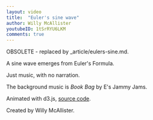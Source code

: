 ```yaml
---
layout: video
title:  "Euler's sine wave"
author: Willy McAllister
youtubeID: 1tSrRYU6LKM 
comments: true
--- 
```


OBSOLETE - replaced by _article/eulers-sine.md.

A sine wave emerges from Euler's Formula. 

Just music, with no narration. 

The background music is *Book Bag* by E's Jammy Jams. 

Animated with d3.js, [source code](https://github.com/willymcallister/spinningnumbers/tree/master/_articles/d3a/eulers-sinewave-d3.html).

Created by Willy McAllister.